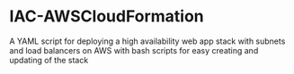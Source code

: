 # IAC-AWSCloudFormation

A YAML script for deploying a high availability web app stack with subnets and load balancers on AWS
with bash scripts for easy creating and updating of the stack
